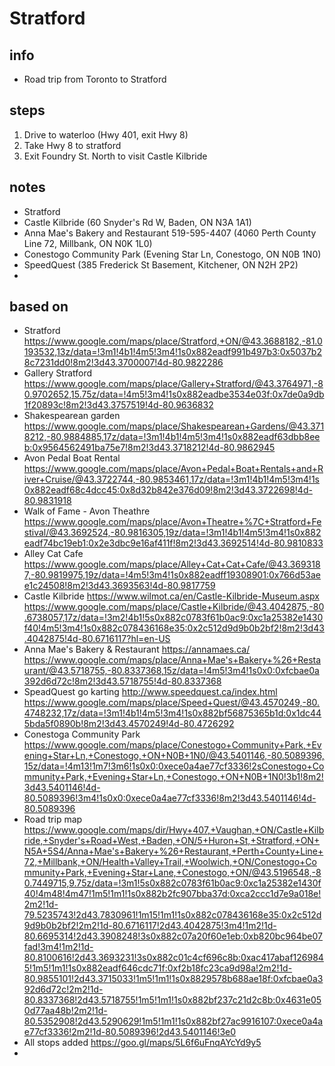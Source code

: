 # Stratford  

## info  
* Road trip from Toronto to Stratford

## steps  
1. Drive to waterloo (Hwy 401, exit Hwy 8)
2. Take Hwy 8 to stratford
3. Exit Foundry St. North to visit Castle Kilbride

## notes  
*  Stratford
*  Castle Kilbride (60 Snyder's Rd W, Baden, ON N3A 1A1)
*  Anna Mae's Bakery and Restaurant 519-595-4407 (4060 Perth County Line 72, Millbank, ON N0K 1L0)
*  Conestogo Community Park (Evening Star Ln, Conestogo, ON N0B 1N0)
*  SpeedQuest (385 Frederick St Basement, Kitchener, ON N2H 2P2)
*  

## based on  
*  Stratford https://www.google.com/maps/place/Stratford,+ON/@43.3688182,-81.0193532,13z/data=!3m1!4b1!4m5!3m4!1s0x882eadf991b497b3:0x5037b28c7231dd0!8m2!3d43.3700007!4d-80.9822286
*  Gallery Stratford https://www.google.com/maps/place/Gallery+Stratford/@43.3764971,-80.9702652,15.75z/data=!4m5!3m4!1s0x882eadbe3534e03f:0x7de0a9db1f20893c!8m2!3d43.3757519!4d-80.9636832
*  Shakespearean garden https://www.google.com/maps/place/Shakespearean+Gardens/@43.3718212,-80.9884885,17z/data=!3m1!4b1!4m5!3m4!1s0x882eadf63dbb8eeb:0x9564562491ba75e7!8m2!3d43.3718212!4d-80.9862945
*  Avon Pedal Boat Rental https://www.google.com/maps/place/Avon+Pedal+Boat+Rentals+and+River+Cruise/@43.3722744,-80.9853461,17z/data=!3m1!4b1!4m5!3m4!1s0x882eadf68c4dcc45:0x8d32b842e376d09!8m2!3d43.3722698!4d-80.9831918
*  Walk of Fame - Avon Theathre https://www.google.com/maps/place/Avon+Theatre+%7C+Stratford+Festival/@43.3692524,-80.9816305,19z/data=!3m1!4b1!4m5!3m4!1s0x882eadf74bc19eb1:0x2e3dbc9e16af411f!8m2!3d43.3692514!4d-80.9810833
*  Alley Cat Cafe https://www.google.com/maps/place/Alley+Cat+Cat+Cafe/@43.3693187,-80.9819975,19z/data=!4m5!3m4!1s0x882eadff19308901:0x766d53aee1c24508!8m2!3d43.3693563!4d-80.9817759
*  Castle Kilbride https://www.wilmot.ca/en/Castle-Kilbride-Museum.aspx  https://www.google.com/maps/place/Castle+Kilbride/@43.4042875,-80.6738057,17z/data=!3m2!4b1!5s0x882c0783f61b0ac9:0xc1a25382e1430f40!4m5!3m4!1s0x882c078436168e35:0x2c512d9d9b0b2bf2!8m2!3d43.4042875!4d-80.6716117?hl=en-US
* Anna Mae's Bakery & Restaurant https://annamaes.ca/   https://www.google.com/maps/place/Anna+Mae's+Bakery+%26+Restaurant/@43.5718755,-80.8337368,15z/data=!4m5!3m4!1s0x0:0xfcbae0a392d6d72c!8m2!3d43.5718755!4d-80.8337368
* SpeadQuest go karting http://www.speedquest.ca/index.html   https://www.google.com/maps/place/Speed+Quest/@43.4570249,-80.4748232,17z/data=!3m1!4b1!4m5!3m4!1s0x882bf56875365b1d:0x1dc445bda5f0890b!8m2!3d43.4570249!4d-80.4726292
* Conestoga Community Park https://www.google.com/maps/place/Conestogo+Community+Park,+Evening+Star+Ln,+Conestogo,+ON+N0B+1N0/@43.5401146,-80.5089396,15z/data=!4m13!1m7!3m6!1s0x0:0xece0a4ae77cf3336!2sConestogo+Community+Park,+Evening+Star+Ln,+Conestogo,+ON+N0B+1N0!3b1!8m2!3d43.5401146!4d-80.5089396!3m4!1s0x0:0xece0a4ae77cf3336!8m2!3d43.5401146!4d-80.5089396
* Road trip map  https://www.google.com/maps/dir/Hwy+407,+Vaughan,+ON/Castle+Kilbride,+Snyder's+Road+West,+Baden,+ON/5+Huron+St,+Stratford,+ON+N5A+5S4/Anna+Mae's+Bakery+%26+Restaurant,+Perth+County+Line+72,+Millbank,+ON/Health+Valley+Trail,+Woolwich,+ON/Conestogo+Community+Park,+Evening+Star+Lane,+Conestogo,+ON/@43.5196548,-80.7449715,9.75z/data=!3m1!5s0x882c0783f61b0ac9:0xc1a25382e1430f40!4m48!4m47!1m5!1m1!1s0x882b2fc907bba37d:0xca2ccc1d7e9a018e!2m2!1d-79.5235743!2d43.7830961!1m15!1m1!1s0x882c078436168e35:0x2c512d9d9b0b2bf2!2m2!1d-80.6716117!2d43.4042875!3m4!1m2!1d-80.6695314!2d43.3908248!3s0x882c07a20f60e1eb:0xb820bc964be07fad!3m4!1m2!1d-80.8100616!2d43.3693231!3s0x882c01c4cf696c8b:0xac417abaf1269845!1m5!1m1!1s0x882eadf646cdc71f:0xf2b18fc23ca9d98a!2m2!1d-80.9855101!2d43.3715033!1m5!1m1!1s0x8829578b688ae18f:0xfcbae0a392d6d72c!2m2!1d-80.8337368!2d43.5718755!1m5!1m1!1s0x882bf237c21d2c8b:0x4631e050d77aa48b!2m2!1d-80.5352908!2d43.5290629!1m5!1m1!1s0x882bf27ac9916107:0xece0a4ae77cf3336!2m2!1d-80.5089396!2d43.5401146!3e0
* All stops added https://goo.gl/maps/5L6f6uFnqAYcYd9y5
* 

